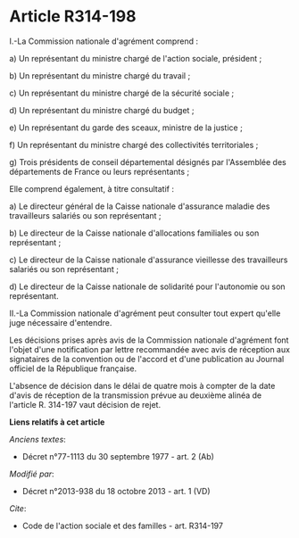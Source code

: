 # Article R314-198

I.-La Commission nationale d'agrément comprend : 

a) Un représentant du ministre chargé de l'action sociale, président ; 

b) Un représentant du ministre chargé du travail ; 

c) Un représentant du ministre chargé de la sécurité sociale ; 

d) Un représentant du ministre chargé du budget ; 

e) Un représentant du garde des sceaux, ministre de la justice ; 

f) Un représentant du ministre chargé des collectivités territoriales ; 

g) Trois présidents de conseil départemental désignés par l'Assemblée des départements de France ou leurs représentants ; 

Elle comprend également, à titre consultatif : 

a) Le directeur général de la Caisse nationale d'assurance maladie des travailleurs salariés ou son représentant ; 

b) Le directeur de la Caisse nationale d'allocations familiales ou son représentant ; 

c) Le directeur de la Caisse nationale d'assurance vieillesse des travailleurs salariés ou son représentant ; 

d) Le directeur de la Caisse nationale de solidarité pour l'autonomie ou son représentant. 

II.-La Commission nationale d'agrément peut consulter tout expert qu'elle juge nécessaire d'entendre. 

Les décisions prises après avis de la Commission nationale d'agrément font l'objet d'une notification par lettre recommandée
avec avis de réception aux signataires de la convention ou de l'accord et d'une publication au Journal officiel de la
République française. 

L'absence de décision dans le délai de quatre mois à compter de la date d'avis de réception de la transmission prévue au
deuxième alinéa de l'article R. 314-197 vaut décision de rejet.

**Liens relatifs à cet article**

_Anciens textes_:

  - Décret n°77-1113 du 30 septembre 1977 - art. 2 (Ab)

_Modifié par_:

  - Décret n°2013-938 du 18 octobre 2013 - art. 1 (VD)

_Cite_:

  - Code de l'action sociale et des familles - art. R314-197
